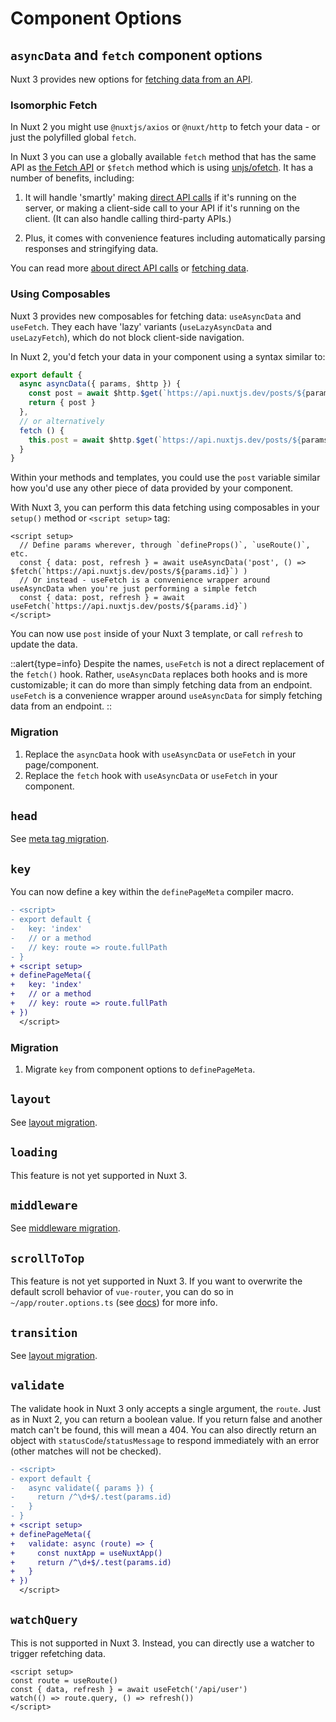 # Component Options

## `asyncData` and `fetch` component options

Nuxt 3 provides new options for [fetching data from an API](/docs/getting-started/data-fetching).

<!-- TODO: Intro to <script setup> -->
<!-- TODO: Mention about options compatibility with asyncData -->

### Isomorphic Fetch

In Nuxt 2 you might use `@nuxtjs/axios` or `@nuxt/http` to fetch your data - or just the polyfilled global `fetch`.

In Nuxt 3 you can use a globally available `fetch` method that has the same API as [the Fetch API](https://developer.mozilla.org/en-US/docs/Web/API/Fetch_API/Using_Fetch) or `$fetch` method which is using [unjs/ofetch](https://github.com/unjs/ofetch). It has a number of benefits, including:

1. It will handle 'smartly' making [direct API calls](/docs/guide/concepts/server-engine#direct-api-calls) if it's running on the server, or making a client-side call to your API if it's running on the client. (It can also handle calling third-party APIs.)

2. Plus, it comes with convenience features including automatically parsing responses and stringifying data.

You can read more [about direct API calls](/docs/guide/concepts/server-engine#direct-api-calls) or [fetching data](/docs/getting-started/data-fetching).

### Using Composables

Nuxt 3 provides new composables for fetching data: `useAsyncData` and `useFetch`. They each have 'lazy' variants (`useLazyAsyncData` and `useLazyFetch`), which do not block client-side navigation.

In Nuxt 2, you'd fetch your data in your component using a syntax similar to:

```ts
export default {
  async asyncData({ params, $http }) {
    const post = await $http.$get(`https://api.nuxtjs.dev/posts/${params.id}`)
    return { post }
  },
  // or alternatively
  fetch () {
    this.post = await $http.$get(`https://api.nuxtjs.dev/posts/${params.id}`)
  }
}
```

Within your methods and templates, you could use the `post` variable similar how you'd use any other piece of data provided by your component.

With Nuxt 3, you can perform this data fetching using composables in your `setup()` method or `<script setup>` tag:

```vue
<script setup>
  // Define params wherever, through `defineProps()`, `useRoute()`, etc.
  const { data: post, refresh } = await useAsyncData('post', () => $fetch(`https://api.nuxtjs.dev/posts/${params.id}`) )
  // Or instead - useFetch is a convenience wrapper around useAsyncData when you're just performing a simple fetch
  const { data: post, refresh } = await useFetch(`https://api.nuxtjs.dev/posts/${params.id}`)
</script>
```

You can now use `post` inside of your Nuxt 3 template, or call `refresh` to update the data.

::alert{type=info}
Despite the names, `useFetch` is not a direct replacement of the `fetch()` hook. Rather, `useAsyncData` replaces both hooks and is more customizable; it can do more than simply fetching data from an endpoint. `useFetch` is a convenience wrapper around `useAsyncData` for simply fetching data from an endpoint.
::

### Migration

1. Replace the `asyncData` hook with `useAsyncData` or `useFetch` in your page/component.
1. Replace the `fetch` hook with `useAsyncData` or `useFetch` in your component.

## `head`

See [meta tag migration](/docs/migration/meta).

## `key`

You can now define a key within the `definePageMeta` compiler macro.

```diff [pages/index.vue]
- <script>
- export default {
-   key: 'index'
-   // or a method
-   // key: route => route.fullPath
- }
+ <script setup>
+ definePageMeta({
+   key: 'index'
+   // or a method
+   // key: route => route.fullPath
+ })
  </script>
```

### Migration

1. Migrate `key` from component options to `definePageMeta`.

## `layout`

See [layout migration](/docs/migration/pages-and-layouts).

## `loading`

This feature is not yet supported in Nuxt 3.

## `middleware`

See [middleware migration](/docs/migration/plugins-and-middleware).

## `scrollToTop`

This feature is not yet supported in Nuxt 3. If you want to overwrite the default scroll behavior of `vue-router`, you can do so in `~/app/router.options.ts` (see [docs](/docs/guide/directory-structure/pages/#router-options)) for more info.

## `transition`

See [layout migration](/docs/migration/pages-and-layouts).

## `validate`

The validate hook in Nuxt 3 only accepts a single argument, the `route`. Just as in Nuxt 2, you can return a boolean value. If you return false and another match can't be found, this will mean a 404. You can also directly return an object with `statusCode`/`statusMessage` to respond immediately with an error (other matches will not be checked).

```diff [pages/users/[id].vue]
- <script>
- export default {
-   async validate({ params }) {
-     return /^\d+$/.test(params.id)
-   }
- }
+ <script setup>
+ definePageMeta({
+   validate: async (route) => {
+     const nuxtApp = useNuxtApp()
+     return /^\d+$/.test(params.id)
+   }
+ })
  </script>
```

## `watchQuery`

This is not supported in Nuxt 3. Instead, you can directly use a watcher to trigger refetching data.

```vue [pages/users/[id].vue]
<script setup>
const route = useRoute()
const { data, refresh } = await useFetch('/api/user')
watch(() => route.query, () => refresh())
</script>
```
